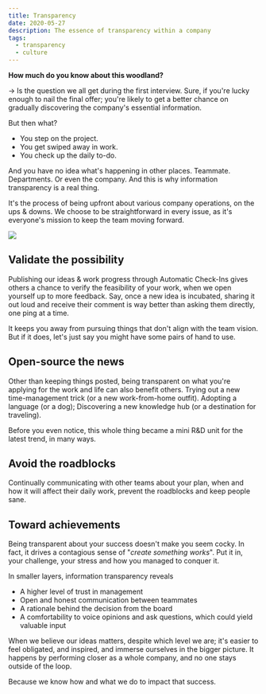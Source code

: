 ```yaml
---
title: Transparency
date: 2020-05-27
description: The essence of transparency within a company
tags:
  - transparency
  - culture
---
```


**How much do you know about this woodland?**

→ Is the question we all get during the first interview. Sure, if you're lucky enough to nail the final offer; you're likely to get a better chance on gradually discovering the company's essential information.

But then what?

- You step on the project.
- You get swiped away in work.
- You check up the daily to-do.

And you have no idea what's happening in other places. Teammate. Departments. Or even the company. And this is why information transparency is a real thing.

It's the process of being upfront about various company operations, on the ups & downs. We choose to be straightforward in every issue, as it's everyone's mission to keep the team moving forward.

![](transparency_e154f274bd4946e9b9e6decb621dfe7d_md5.webp)

## Validate the possibility

Publishing our ideas & work progress through Automatic Check-Ins gives others a chance to verify the feasibility of your work, when we open yourself up to more feedback. Say, once a new idea is incubated, sharing it out loud and receive their comment is way better than asking them directly, one ping at a time.

It keeps you away from pursuing things that don't align with the team vision. But if it does, let's just say you might have some pairs of hand to use.

## Open-source the news

Other than keeping things posted, being transparent on what you're applying for the work and life can also benefit others. Trying out a new time-management trick (or a new work-from-home outfit). Adopting a language (or a dog); Discovering a new knowledge hub (or a destination for traveling).

Before you even notice, this whole thing became a mini R&D unit for the latest trend, in many ways.

## Avoid the roadblocks

Continually communicating with other teams about your plan, when and how it will affect their daily work, prevent the roadblocks and keep people sane.

## Toward achievements

Being transparent about your success doesn't make you seem cocky. In fact, it drives a contagious sense of "_create something works_". Put it in, your challenge, your stress and how you managed to conquer it.

In smaller layers, information transparency reveals

- A higher level of trust in management
- Open and honest communication between teammates
- A rationale behind the decision from the board
- A comfortability to voice opinions and ask questions, which could yield valuable input

When we believe our ideas matters, despite which level we are; it's easier to feel obligated, and inspired, and immerse ourselves in the bigger picture. It happens by performing closer as a whole company, and no one stays outside of the loop.

Because we know how and what we do to impact that success.
